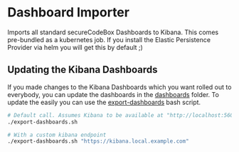 # Dashboard Importer

Imports all standard secureCodeBox Dashboards to Kibana.
This comes pre-bundled as a kubernetes job. If you install the Elastic Persistence Provider via helm you will get this by default ;)

## Updating the Kibana Dashboards

If you made changes to the Kibana Dashboards which you want rolled out to everybody, you can update the dashboards in the [dashboards](./dashboards/) folder. To update the easily you can use the [export-dashboards](./export-dashboards.sh) bash script.

```bash
# Default call. Assumes Kibana to be available at "http://localhost:5601"
./export-dashboards.sh

# With a custom kibana endpoint
./export-dashboards.sh "https://kibana.local.example.com"
```
